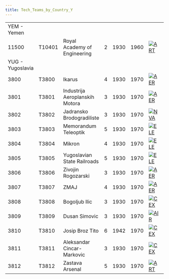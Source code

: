 ```yaml
---
title: Tech_Teams_by_Country_Y
---
```

|                  |        |                                |     |      |      |                                                                                              |                                                                                                  |                                                                                              |                                                                                            |                                                                                            |
|------------------|--------|--------------------------------|-----|------|------|----------------------------------------------------------------------------------------------|--------------------------------------------------------------------------------------------------|----------------------------------------------------------------------------------------------|--------------------------------------------------------------------------------------------|--------------------------------------------------------------------------------------------|
| YEM - Yemen      |        |                                |     |      |      |                                                                                              |                                                                                                  |                                                                                              |                                                                                            |                                                                                            |
| 11500            | T10401 | Royal Academy of Engineering   | 2   | 1930 | 1960 | [![ART](/images/d/d8/Artillery.png)](/wiki/File:Artillery.png "ART")                         | [![CEX](/images/b/bc/Centralized_execution.png)](/wiki/File:Centralized_execution.png "CEX")     | [![CAF](/images/f/f8/Combined_arms_focus.png)](/wiki/File:Combined_arms_focus.png "CAF")     | [![EQP](/images/2/20/General_equipment.png)](/wiki/File:General_equipment.png "EQP")       | [![MCH](/images/a/a1/Mechanics.png)](/wiki/File:Mechanics.png "MCH")                       |
| YUG - Yugoslavia |        |                                |     |      |      |                                                                                              |                                                                                                  |                                                                                              |                                                                                            |                                                                                            |
| 3800             | T3800  | Ikarus                         | 4   | 1930 | 1970 | [![AER](/images/a/a1/Aeronautics.png)](/wiki/File:Aeronautics.png "AER")                     | [![ELE](/images/d/dd/Electronics.png)](/wiki/File:Electronics.png "ELE")                         | [![TEC](/images/9/9d/Technical_efficiency.png)](/wiki/File:Technical_efficiency.png "TEC")   |                                                                                            |                                                                                            |
| 3801             | T3801  | Industrija Aeroplanskih Motora | 3   | 1930 | 1970 | [![AER](/images/a/a1/Aeronautics.png)](/wiki/File:Aeronautics.png "AER")                     | [![IND](/images/7/79/Industrial_engineering.png)](/wiki/File:Industrial_engineering.png "IND")   | [![MCH](/images/a/a1/Mechanics.png)](/wiki/File:Mechanics.png "MCH")                         | [![TEC](/images/9/9d/Technical_efficiency.png)](/wiki/File:Technical_efficiency.png "TEC") |                                                                                            |
| 3802             | T3802  | Jadransko Brodogradiliste      | 3   | 1930 | 1970 | [![NVA](/images/e/ea/Naval_artillery.png)](/wiki/File:Naval_artillery.png "NVA")             | [![NVE](/images/0/09/Naval_engineering.png)](/wiki/File:Naval_engineering.png "NVE")             | [![TEC](/images/9/9d/Technical_efficiency.png)](/wiki/File:Technical_efficiency.png "TEC")   |                                                                                            |                                                                                            |
| 3803             | T3803  | Memorandum Teleoptik           | 5   | 1930 | 1970 | [![ELE](/images/d/dd/Electronics.png)](/wiki/File:Electronics.png "ELE")                     | [![IND](/images/7/79/Industrial_engineering.png)](/wiki/File:Industrial_engineering.png "IND")   | [![TEC](/images/9/9d/Technical_efficiency.png)](/wiki/File:Technical_efficiency.png "TEC")   |                                                                                            |                                                                                            |
| 3804             | T3804  | Mikron                         | 4   | 1930 | 1970 | [![ELE](/images/d/dd/Electronics.png)](/wiki/File:Electronics.png "ELE")                     | [![IND](/images/7/79/Industrial_engineering.png)](/wiki/File:Industrial_engineering.png "IND")   | [![MGT](/images/c/c7/Management.png)](/wiki/File:Management.png "MGT")                       | [![MCH](/images/a/a1/Mechanics.png)](/wiki/File:Mechanics.png "MCH")                       |                                                                                            |
| 3805             | T3805  | Yugoslavian State Railroads    | 5   | 1930 | 1970 | [![ELE](/images/d/dd/Electronics.png)](/wiki/File:Electronics.png "ELE")                     | [![MGT](/images/c/c7/Management.png)](/wiki/File:Management.png "MGT")                           | [![MCH](/images/a/a1/Mechanics.png)](/wiki/File:Mechanics.png "MCH")                         |                                                                                            |                                                                                            |
| 3806             | T3806  | Zivojin Rogozarski             | 3   | 1930 | 1970 | [![AER](/images/a/a1/Aeronautics.png)](/wiki/File:Aeronautics.png "AER")                     | [![MGT](/images/c/c7/Management.png)](/wiki/File:Management.png "MGT")                           | [![TEC](/images/9/9d/Technical_efficiency.png)](/wiki/File:Technical_efficiency.png "TEC")   |                                                                                            |                                                                                            |
| 3807             | T3807  | ZMAJ                           | 4   | 1930 | 1970 | [![AER](/images/a/a1/Aeronautics.png)](/wiki/File:Aeronautics.png "AER")                     | [![ELE](/images/d/dd/Electronics.png)](/wiki/File:Electronics.png "ELE")                         | [![MCH](/images/a/a1/Mechanics.png)](/wiki/File:Mechanics.png "MCH")                         | [![NVE](/images/0/09/Naval_engineering.png)](/wiki/File:Naval_engineering.png "NVE")       | [![TEC](/images/9/9d/Technical_efficiency.png)](/wiki/File:Technical_efficiency.png "TEC") |
| 3808             | T3808  | Bogoljub Ilic                  | 3   | 1930 | 1970 | [![CEX](/images/b/bc/Centralized_execution.png)](/wiki/File:Centralized_execution.png "CEX") | [![LTF](/images/e/e7/Large_taskforce_tactics.png)](/wiki/File:Large_taskforce_tactics.png "LTF") | [![NVT](/images/1/10/Naval_training.png)](/wiki/File:Naval_training.png "NVT")               | [![SEA](/images/2/22/Seamanship.png)](/wiki/File:Seamanship.png "SEA")                     |                                                                                            |
| 3809             | T3809  | Dusan Simovic                  | 3   | 1930 | 1970 | [![AIR](/images/8/87/Aircraft_testing.png)](/wiki/File:Aircraft_testing.png "AIR")           | [![BOM](/images/2/26/Bomber_tactics.png)](/wiki/File:Bomber_tactics.png "BOM")                   | [![CEX](/images/b/bc/Centralized_execution.png)](/wiki/File:Centralized_execution.png "CEX") | [![PIL](/images/6/6b/Piloting.png)](/wiki/File:Piloting.png "PIL")                         |                                                                                            |
| 3810             | T3810  | Josip Broz Tito                | 6   | 1942 | 1970 | [![CEX](/images/b/bc/Centralized_execution.png)](/wiki/File:Centralized_execution.png "CEX") | [![CRG](/images/3/38/Individual_courage.png)](/wiki/File:Individual_courage.png "CRG")           | [![INF](/images/b/be/Infantry_focus.png)](/wiki/File:Infantry_focus.png "INF")               | [![SMT](/images/2/2f/Small_unit_tactics.png)](/wiki/File:Small_unit_tactics.png "SMT")     | [![TRA](/images/b/b1/Training.png)](/wiki/File:Training.png "TRA")                         |
| 3811             | T3811  | Aleksandar Cincar-Markovic     | 3   | 1930 | 1970 | [![CEX](/images/b/bc/Centralized_execution.png)](/wiki/File:Centralized_execution.png "CEX") | [![INF](/images/b/be/Infantry_focus.png)](/wiki/File:Infantry_focus.png "INF")                   | [![LGT](/images/1/1d/Large_unit_tactics.png)](/wiki/File:Large_unit_tactics.png "LGT")       |                                                                                            |                                                                                            |
| 3812             | T3812  | Zastava Arsenal                | 5   | 1930 | 1970 | [![ART](/images/d/d8/Artillery.png)](/wiki/File:Artillery.png "ART")                         | [![EQP](/images/2/20/General_equipment.png)](/wiki/File:General_equipment.png "EQP")             | [![MCH](/images/a/a1/Mechanics.png)](/wiki/File:Mechanics.png "MCH")                         |                                                                                            |                                                                                            |
